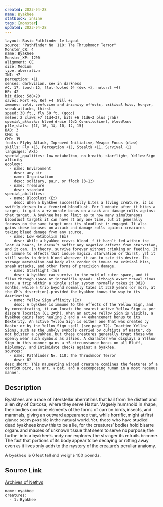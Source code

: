 ```yaml
---
created: 2023-04-28
name: Byakhee
statblock: inline
tags: [monster]
updated: 2023-04-28
---
```

```statblock
layout: Basic Pathfinder 1e Layout
source: "Pathfinder No. 110: The Thrushmoor Terror"
Monster_CR: 4
name: Byakhee
Monster_XP: 1200
alignment: CE
size: Medium
type: aberration
INI: +7
perception: +11
senses: darkvision, see in darkness
AC: 17, touch 13, flat-footed 14 (dex +3, natural +4)
HP: 42
hit_dice: 5d8+20
saves: Fort +5, Ref +4, Will +7
immune: cold, confusion and insanity effects, critical hits, hunger, sneak attacks, thirst
speed: 30 ft., fly 50 ft. (good)
melee: 2 claws +7 (1d4+3), bite +6 (1d6+3 plus grab)
special_attacks: blood drain (1d2 Constitution), bloodlust
pf1e_stats: [17, 16, 18, 10, 17, 15]
BAB: 3
CMB: 6
CMD: 19
feats: Flyby Attack, Improved Initiative, Weapon Focus (claw)
skills: Fly +15, Perception +11, Stealth +11, Survival +11
languages: Aklo
special_qualities: low metabolism, no breath, starflight, Yellow Sign affinity
ecology:
  - name: Environment
    desc: any air
  - name: Organisation
    desc: solitary, pair, or flock (3-12)
  - name: Treasure
    desc: standard
special_abilities:
  - name: Bloodlust (Ex)
    desc: When a byakhee successfully bites a living creature, it is swiftly driven to a frenzied bloodlust. For 1 minute after it bites a target, it gains a +2 morale bonus on attack and damage rolls against that target. A byakhee has no limit as to how many simultaneous bloodlust targets it can have at any one time, but it generally focuses on the same target once its bloodlust is engaged. It also gains these bonuses on attack and damage rolls against creatures taking bleed damage from any source.
  - name: Low Metabolism (Ex)
    desc: While a byakhee craves blood if it hasn’t fed within the last 24 hours, it doesn’t suffer any negative effects from starvation, and it can, in theory, survive forever without drinking or feeding. It is immune to effects that induce magical starvation or thirst, yet it still seeks to drink blood whenever it can to sate its desire. Its strange metabolism and body also render it immune to critical hits, sneak attacks, and other forms of precision damage.
  - name: Starflight (Su)
    desc: A byakhee can survive in the void of outer space, and it flies through space at incredible speeds. Although exact travel times vary, a trip within a single solar system normally takes it 3d20 months, while a trip beyond normally takes it 3d20 years (or more, at the GM’s discretion)-provided the byakhee knows the way to its destination.
  - name: Yellow Sign Affinity (Ex)
    desc: A byakhee is immune to the effects of the Yellow Sign, and by concentrating, it can locate the nearest active Yellow Sign as per discern location (CL 20th). When an active Yellow Sign is visible, a byakhee gains fast healing 2 and a +4 enhancement bonus to its Dexterity. An active Yellow Sign is either one that was created by Hastur or by the Yellow Sign spell (see page 72). Inactive Yellow Signs, such as the unholy symbols carried by cultists of Hastur, do not bolster a byakhee, but these creatures generally treat those who openly wear such symbols as allies. A character who displays a Yellow Sign in this manner gains a +5 circumstance bonus on all Bluff, Diplomacy, and Intimidate checks against a byakhee.
sources:
  - name: Pathfinder No. 110: The Thrushmoor Terror
    desc: 82
desc_short: This nauseating winged creature combines the features of a carrion bird, an ant, a bat, and a decomposing human in a most hideous manner.
```
## Description
Byakhees are a race of interstellar aberrations that hail from the distant and alien city of Carcosa, where they serve Hastur. Vaguely humanoid in shape, their bodies combine elements of the forms of carrion birds, insects, and mammals, giving an outward appearance that, while horrific, might at first glance seem possible in the natural world. Yet, those who have studied dead byakhees know this to be a lie, for the creatures’ bodies hold bizarre organs and masses of unknown tissue that seem to serve no purpose; the further into a byakhee’s body one explores, the stranger its entrails become. The fact that portions of its body appear to be decaying or rotting away even as it lives only adds to the mystery of the creature’s peculiar anatomy.

A byakhee is 6 feet tall and weighs 160 pounds.
## Source Link
[Archives of Nethys](https://aonprd.com/MonsterDisplay.aspx?ItemName=Byakhee)
```encounter-table
name: Byakhee
creatures:
  - 1: Byakhee
```
